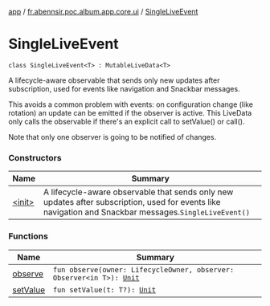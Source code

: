 [app](../../index.md) / [fr.abennsir.poc.album.app.core.ui](../index.md) / [SingleLiveEvent](./index.md)

# SingleLiveEvent

`class SingleLiveEvent<T> : MutableLiveData<T>`

A lifecycle-aware observable that sends only new updates after subscription, used for events like
navigation and Snackbar messages.

This avoids a common problem with events: on configuration change (like rotation) an update
can be emitted if the observer is active. This LiveData only calls the observable if there's an
explicit call to setValue() or call().

Note that only one observer is going to be notified of changes.

### Constructors

| Name | Summary |
|---|---|
| [&lt;init&gt;](-init-.md) | A lifecycle-aware observable that sends only new updates after subscription, used for events like navigation and Snackbar messages.`SingleLiveEvent()` |

### Functions

| Name | Summary |
|---|---|
| [observe](observe.md) | `fun observe(owner: LifecycleOwner, observer: Observer<in T>): `[`Unit`](https://kotlinlang.org/api/latest/jvm/stdlib/kotlin/-unit/index.html) |
| [setValue](set-value.md) | `fun setValue(t: T?): `[`Unit`](https://kotlinlang.org/api/latest/jvm/stdlib/kotlin/-unit/index.html) |
